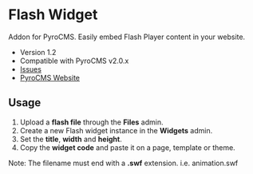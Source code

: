 # Flash Widget
  
Addon for PyroCMS. Easily embed Flash Player content in your website.

* Version 1.2
* Compatible with PyroCMS v2.0.x
* [Issues](https://github.com/obrignoni/flash/issues)
* [PyroCMS Website](http://pyrocms.com/)

## Usage
  
1. Upload a **flash file** through the **Files** admin.
2. Create a new Flash widget instance in the **Widgets** admin.
3. Set the **title**, **width** and **height**.
4. Copy the **widget code** and paste it on a page, template or theme.

Note: The filename must end with a **.swf** extension. i.e. animation.swf